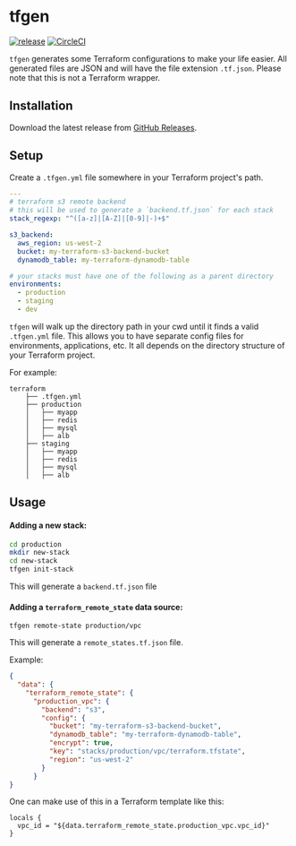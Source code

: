 # tfgen
[![release](http://img.shields.io/github/release/mschurenko/tfgen.svg?style=flat-square)](https://github.com/mschurenko/tfgen/releases)
[![CircleCI](https://circleci.com/gh/mschurenko/tfgen.svg?style=svg)](https://circleci.com/gh/mschurenko/tfgen)

`tfgen` generates some Terraform configurations to make your life easier.
All generated files are JSON and will have the file extension `.tf.json`.
Please note that this is not a Terraform wrapper.


## Installation
Download the latest release from [GitHub Releases](https://github.com/mschurenko/tfgen/releases).

## Setup
Create a `.tfgen.yml` file somewhere in your Terraform project's path.
```yaml
---
# terraform s3 remote backend
# this will be used to generate a `backend.tf.json` for each stack
stack_regexp: "^([a-z]|[A-Z]|[0-9]|-)+$"

s3_backend:
  aws_region: us-west-2
  bucket: my-terraform-s3-backend-bucket
  dynamodb_table: my-terraform-dynamodb-table

# your stacks must have one of the following as a parent directory
environments:
  - production
  - staging
  - dev
```

`tfgen` will walk up the directory path in your cwd until it finds a valid `.tfgen.yml` file. This allows you to have separate config files for environments, applications, etc. It all depends on the directory structure of your Terraform project.

For example:
```
terraform
    ├── .tfgen.yml
    ├── production
    │   ├── myapp
    │   ├── redis
    │   ├── mysql
    │   ├── alb
    ├── staging
    │   ├── myapp
    │   ├── redis
    │   ├── mysql
    │   ├── alb
```

## Usage
#### Adding a new stack:
```sh
cd production
mkdir new-stack
cd new-stack
tfgen init-stack
```

This will generate a `backend.tf.json` file

#### Adding a `terraform_remote_state` data source:
```
tfgen remote-state production/vpc
```

This will generate a `remote_states.tf.json` file.

Example:
```json
{
  "data": {
    "terraform_remote_state": {
      "production_vpc": {
        "backend": "s3",
        "config": {
          "bucket": "my-terraform-s3-backend-bucket",
          "dynamodb_table": "my-terraform-dynamodb-table",
          "encrypt": true,
          "key": "stacks/production/vpc/terraform.tfstate",
          "region": "us-west-2"
        }
      }
}
```

One can make use of this in a Terraform template like this:
```hcl
locals {
  vpc_id = "${data.terraform_remote_state.production_vpc.vpc_id}"
}
```
